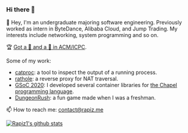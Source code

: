 ### Hi there 👋

<!--
**Rapiz1/Rapiz1** is a ✨ _special_ ✨ repository because its `README.md` (this file) appears on your GitHub profile.

Here are some ideas to get you started:

- 🔭 I’m currently working on ...
- 🌱 I’m currently learning ...
- 👯 I’m looking to collaborate on ...
- 🤔 I’m looking for help with ...
- 💬 Ask me about ...
- 📫 How to reach me: ...
- 😄 Pronouns: ...
- ⚡ Fun fact: ...
-->

👋 Hey, I'm an undergraduate majoring software engineering. Previously worked as intern in ByteDance, Alibaba Cloud, and Jump Trading. My interests include networking, system programming and so on.

🏆 [Got a 🥇 and a 🥉 in ACM/ICPC](https://icpc.global/ICPCID/6TMTTSRK8SRZ).


Some of my work:
- [catproc](https://github.com/rapiz1/catp/): a tool to inspect the output of a running process.
- [rathole](https://github.com/rapiz1/rathole): a reverse proxy for NAT traversal.
- [GSoC 2020](https://summerofcode.withgoogle.com/archive/2020/projects/6016402642698240/): I developed several container libraries for [the Chapel programming language](https://chapel-lang.org/).
- [DungeonRush](https://github.com/rapiz1/dungeonrush): a fun game made when I was a freshman.

📫 How to reach me: [contact@rapiz.me](mailto://contact@rapiz.me)

[![Rapiz1's github stats](https://github-readme-stats-lnncdg0rh-francois-rozet.vercel.app/api?username=rapiz1&include_all_commits=true&show_icons=true)](https://github.com/anuraghazra/github-readme-stats/pull/1186)

<!-- 
[![Rapiz1's Top Langs](https://github-readme-stats.vercel.app/api/top-langs/?username=Rapiz1&layout=compact)](https://github.com/anuraghazra/github-readme-stats)
-->
